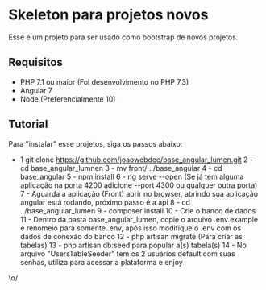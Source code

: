# Skeleton para projetos novos

Esse é um projeto para ser usado como bootstrap de novos projetos.

## Requisitos

- PHP 7.1 ou maior (Foi desenvolvimento no PHP 7.3)
- Angular 7
- Node (Preferencialmente 10)

## Tutorial

Para "instalar" esse projetos, siga os passos abaixo:

- 1 git clone https://github.com/joaowebdec/base_angular_lumen.git
2 - cd base_angular_lumnen
3 - mv front/ ../base_angular
4 - cd base_angular
5 - npm install
6 - ng serve --open (Se já tem alguma aplicação na porta 4200 adicione --port 4300 ou qualquer outra porta)  
7 - Aguarda a aplicação (Front) abrir no browser, abrindo sua aplicação angular está rodando, próximo passo é a api
8 - cd ../base_angular_lumen
9 - composer install
10 - Crie o banco de dados 
11 - Dentro da pasta base_angular_lumen, copie o arquivo .env.example e renomeio para somente .env, após isso modifique o .env com os dados de conexão do banco
12 - php artisan migrate (Para criar as tabelas)
13 - php artisan db:seed para popular a(s) tabela(s)
14 - No arquivo "UsersTableSeeder" tem os 2 usuários default com suas senhas, utiliza para acessar a plataforma e enjoy

\o/
